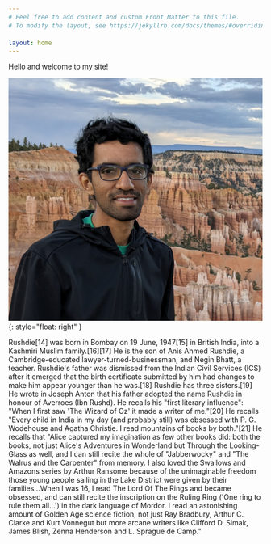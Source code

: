 ```yaml
---
# Feel free to add content and custom Front Matter to this file.
# To modify the layout, see https://jekyllrb.com/docs/themes/#overriding-theme-defaults

layout: home
---
```


Hello and welcome to my site!

![Aravind displayPic](./assets/images/ak_bryceCanyon_crop.jpg){: style="float: right" }

Rushdie[14] was born in Bombay on 19 June, 1947[15] in British India, into a Kashmiri Muslim family.[16][17] He is the son of Anis Ahmed Rushdie, a Cambridge-educated lawyer-turned-businessman, and Negin Bhatt, a teacher. Rushdie's father was dismissed from the Indian Civil Services (ICS) after it emerged that the birth certificate submitted by him had changes to make him appear younger than he was.[18] Rushdie has three sisters.[19] He wrote in Joseph Anton that his father adopted the name Rushdie in honour of Averroes (Ibn Rushd). He recalls his "first literary influence": "When I first saw 'The Wizard of Oz' it made a writer of me."[20] He recalls "Every child in India in my day (and probably still) was obsessed with P. G. Wodehouse and Agatha Christie. I read mountains of books by both."[21] He recalls that "Alice captured my imagination as few other books did: both the books, not just Alice's Adventures in Wonderland but Through the Looking-Glass as well, and I can still recite the whole of "Jabberwocky" and "The Walrus and the Carpenter" from memory. I also loved the Swallows and Amazons series by Arthur Ransome because of the unimaginable freedom those young people sailing in the Lake District were given by their families...When I was 16, I read The Lord Of The Rings and became obsessed, and can still recite the inscription on the Ruling Ring ('One ring to rule them all...') in the dark language of Mordor. I read an astonishing amount of Golden Age science fiction, not just Ray Bradbury, Arthur C. Clarke and Kurt Vonnegut but more arcane writers like Clifford D. Simak, James Blish, Zenna Henderson and L. Sprague de Camp."
